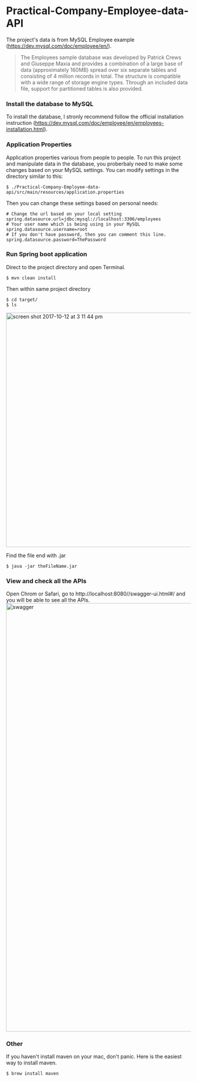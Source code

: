 # Practical-Company-Employee-data-API
The project's data is from MySQL Employee example (https://dev.mysql.com/doc/employee/en/).
>The Employees sample database was developed by Patrick Crews and Giuseppe Maxia and provides a combination of a large base of data (approximately 160MB) spread over six separate tables and consisting of 4 million records in total. The structure is compatible with a wide range of storage engine types. Through an included data file, support for partitioned tables is also provided.

### Install the database to MySQL
To install the database, I stronly recommend follow the official installation instruction (https://dev.mysql.com/doc/employee/en/employees-installation.html).

### Application Properties
Application properties various from people to people. To run this project and manipulate data in the database, you proberbaly need to make some changes based on your MySQL settings. You can modify settings in the directory similar to this:

`$ ./Practical-Company-Employee-data-api/src/main/resources/application.properties`

Then you can change these settings based on personal needs:

```
# Change the url based on your local setting
spring.datasource.url=jdbc:mysql://localhost:3306/employees
# Your user name which is being using in your MySQL
spring.datasource.username=root
# If you don't have password, then you can comment this line.
spring.datasource.password=ThePassword
```

### Run Spring boot application
Direct to the project directory and open Terminal.

`$ mvn clean install`

Then within same project directory
```
$ cd target/
$ ls
```
<img width="637" alt="screen shot 2017-10-12 at 3 11 44 pm" src="https://user-images.githubusercontent.com/22902303/31514599-20c1f4ee-af60-11e7-91e5-d46a91cefcc5.png">

Find the file end with .jar

`$ java -jar theFileName.jar`

### View and check all the APIs
Open Chrom or Safari, go to http://localhost:8080//swagger-ui.html#/ and you will be able to see all the APIs.
<img width="1164" alt="swagger" src="https://user-images.githubusercontent.com/22902303/31514047-645ef46a-af5e-11e7-9a40-ca1d98322488.png">


### Other
If you haven't install maven on your mac, don't panic. Here is the easiest way to install maven.

`$ brew install maven`
